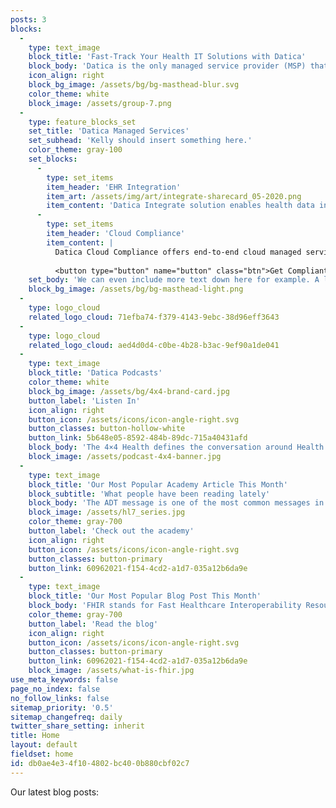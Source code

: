 ```yaml
---
posts: 3
blocks:
  -
    type: text_image
    block_title: 'Fast-Track Your Health IT Solutions with Datica'
    block_body: 'Datica is the only managed service provider (MSP) that solves two of health IT’s most difficult challenges—EHR integration and cloud compliance. Our expertise provides customers the confidence and infrastructure to scale quickly and securely.'
    icon_align: right
    block_bg_image: /assets/bg/bg-masthead-blur.svg
    color_theme: white
    block_image: /assets/group-7.png
  -
    type: feature_blocks_set
    set_title: 'Datica Managed Services'
    set_subhead: 'Kelly should insert something here.'
    color_theme: gray-100
    set_blocks:
      -
        type: set_items
        item_header: 'EHR Integration'
        item_art: /assets/img/art/integrate-sharecard_05-2020.png
        item_content: 'Datica Integrate solution enables health data integration from any source to any destination, in any format. Using application programming interfaces (APIs), we accelerate successful integration, whether it’s for a single pilot or for hundreds of integrations at once. We provide a clean, standard API transaction to drive your products swiftly and securely to the market.'
      -
        type: set_items
        item_header: 'Cloud Compliance'
        item_content: |
          Datica Cloud Compliance offers end-to-end cloud managed services that provide the most flexibility and security for your solutions. We install the guardrails so developers can speed into the fast lane knowing that HIPAA compliance and HITRUST certification are in place.
          
          <button type="button" name="button" class="btn">Get Compliant</button>
    set_body: 'We can even include more text down here for example. A lot of flexible markdown text, if we want.'
    block_bg_image: /assets/bg/bg-masthead-light.png
  -
    type: logo_cloud
    related_logo_cloud: 71efba74-f379-4143-9ebc-38d96eff3643
  -
    type: logo_cloud
    related_logo_cloud: aed4d0d4-c0be-4b28-b3ac-9ef90a1de041
  -
    type: text_image
    block_title: 'Datica Podcasts'
    color_theme: white
    block_bg_image: /assets/bg/4x4-brand-card.jpg
    button_label: 'Listen In'
    icon_align: right
    button_icon: /assets/icons/icon-angle-right.svg
    button_classes: button-hollow-white
    button_link: 5b648e05-8592-484b-89dc-715a40431afd
    block_body: 'The 4×4 Health defines the conversation around Health IT. Data is revolutionizing healthcare and we are tracking this revolution in real-time with the actual disrupters of health informatics.'
    block_image: /assets/podcast-4x4-banner.jpg
  -
    type: text_image
    block_title: 'Our Most Popular Academy Article This Month'
    block_subtitle: 'What people have been reading lately'
    block_body: 'The ADT message is one of the most common messages in HL7. It covers a lot of use cases such as admissions, cancellation of admits, merging of patient data, etc. This is the reason why there is such a long list of possible events and message types that could be sent.'
    block_image: /assets/hl7_series.jpg
    color_theme: gray-700
    button_label: 'Check out the academy'
    icon_align: right
    button_icon: /assets/icons/icon-angle-right.svg
    button_classes: button-primary
    button_link: 60962021-f154-4cd2-a1d7-035a12b6da9e
  -
    type: text_image
    block_title: 'Our Most Popular Blog Post This Month'
    block_body: 'FHIR stands for Fast Healthcare Interoperability Resources. Developed by Health Level Seven International (commonly known as HL7), it’s an interoperability specification for the exchange of healthcare information electronically. The aim of FHIR is to address the growing digitization of the healthcare industry and the need for patient records to be readily “available, discoverable, and understandable.” Here’s a closer look at FHIR, its potential benefits and challenges.'
    color_theme: gray-700
    button_label: 'Read the blog'
    icon_align: right
    button_icon: /assets/icons/icon-angle-right.svg
    button_classes: button-primary
    button_link: 60962021-f154-4cd2-a1d7-035a12b6da9e
    block_image: /assets/what-is-fhir.jpg
use_meta_keywords: false
page_no_index: false
no_follow_links: false
sitemap_priority: '0.5'
sitemap_changefreq: daily
twitter_share_setting: inherit
title: Home
layout: default
fieldset: home
id: db0ae4e3-4f10-4802-bc40-0b880cbf02c7
---
```

Our latest blog posts: